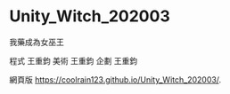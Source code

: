 ﻿# Unity_Witch_202003
我藥成為女巫王 





 程式 王重鈞
 美術 王重鈞
 企劃 王重鈞

網頁版
https://coolrain123.github.io/Unity_Witch_202003/.

